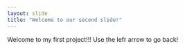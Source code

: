 ```yaml
---
layout: slide
title: "Welcome to our second slide!"
---
```

Welcome to my first project!!!
Use the lefr arrow to go back!
